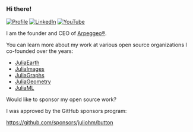 ### Hi there!

[![Profile](https://img.shields.io/badge/Website-purple.svg?style=for-the-badge&logo=google-chrome&logoColor=white)](https://juliohm.github.io)
[![LinkedIn](https://img.shields.io/badge/LinkedIn-blue.svg?style=for-the-badge&logo=linkedin)](https://www.linkedin.com/in/j%C3%BAlio-hoffimann-834936116)
[![YouTube](https://img.shields.io/badge/YouTube-red.svg?style=for-the-badge&logo=youtube)](https://www.youtube.com/channel/UCiOnsyYAZM-voi5diu8lN9w)


I am the founder and CEO of [Arpeggeo®](https://arpeggeo.tech).

You can learn more about my work at various open source organizations I co-founded over the years:

- [JuliaEarth](https://github.com/JuliaEarth)
- [JuliaImages](https://github.com/JuliaImages)
- [JuliaGraphs](https://github.com/JuliaGraphs)
- [JuliaGeometry](https://github.com/JuliaGeometry)
- [JuliaML](https://github.com/JuliaML)

Would like to sponsor my open source work?

I was approved by the GitHub sponsors program:

https://github.com/sponsors/juliohm/button
